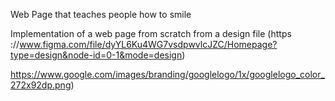 Web Page that teaches people how to smile 


Implementation of a web page from scratch from a design file (https
://www.figma.com/file/dyYL6Ku4WG7vsdpwvlcJZC/Homepage?type=design&node-id=0-1&mode=design)


https://www.google.com/images/branding/googlelogo/1x/googlelogo_color_272x92dp.png)
